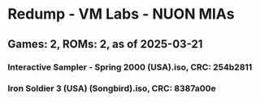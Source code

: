 # Redump - VM Labs - NUON MIAs
## Games: 2, ROMs: 2, as of 2025-03-21

### Interactive Sampler - Spring 2000 (USA).iso, CRC: 254b2811
### Iron Soldier 3 (USA) (Songbird).iso, CRC: 8387a00e
